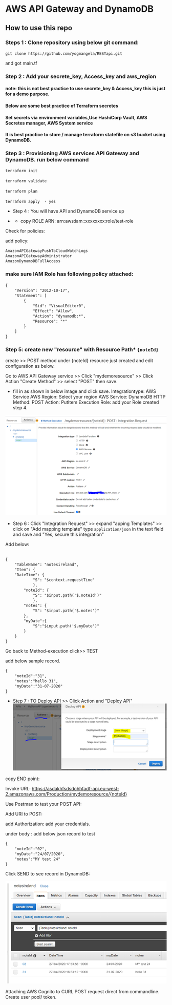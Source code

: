 # AWS API Gateway and DynamoDB

## How to use this repo

### Steps 1 : Clone repository using below git command:

```
git clone https://github.com/yogmangela/RESTapi.git
```
and got main.tf

### Step 2 : Add your secrete_key, Access_key and aws_region

#### note: this is not best practice to use secrete_key & Access_key  this is just for a demo purpose.

#### Below are some best practice of Terraform secretes

#### Set secrets via environment variables,Use HashiCorp Vault, AWS Secretes manager, AWS System service

#### It is best practice to store / manage terraform statefile on s3 bucket using DynamoDB.

### Step 3 : Provisioning AWS services API Gateway and DynamoDB. run below command

```
terraform init

terraform validate 

terraform plan

terraform apply  - yes
```

- Step 4 : You will have API and DynamoDB service up

- - copy ROLE ARN: arn:aws:iam::xxxxxxxx:role/test-role

Check for policies:

add policy: 
```
AmazonAPIGatewayPushToCloudWatchLogs
AmazonAPIGatewayAdministrator 
AmazonDynamoDBFullAccess

```

### make sure IAM Role has following policy attached:

```
{
    "Version": "2012-10-17",
    "Statement": [
        {
            "Sid": "VisualEditor0",
            "Effect": "Allow",
            "Action": "dynamodb:*",
            "Resource": "*"
        }
    ]
}
```

###  Step 5: create new "resource" with Resource Path* ```{noteId}```

create >> POST method under {noteId} resource just created and edit configuration as below.


Go to AWS API Gateway service >> Click "mydemoresource" >> Click Action "Create Method" >> select "POST" then save. 

- fill in as shown in below image and click save.
Integrationtype: AWS Service
AWS Region: Select your region
AWS Service: DynamoDB
HTTP Method: POST
Action: PutItem
Execution Role: add your Role created step 4.

![GitHub Logo](/images/AWS_APIGateway.png)


- Step 6 : Click "Integration Request"  >> expand "apping Templates" >> click on "Add mapping template" type ```application/json``` in the text field and save and "Yes, secure this integration" 

Add below:

```

{ 
    "TableName": "notesireland",
    "Item": {
    "DateTime": {
            "S": "$context.requestTime"
            },
        "noteId": {
            "S": "$input.path('$.noteId')"
            },
        "notes": {
            "S": "$input.path('$.notes')"
        },
        "myDate":{
            "S":"$input.path('$.myDate')"
        }
    }
}

```

Go back to Method-execution click>> TEST

add below sample record.
```
{
    "noteId":"31",
    "notes":"hello 31",
    "myDate":"31-07-2020"
}
```

- Step 7 : TO Deploy API >> Click Action and "Deploy API"
![GitHub Logo](/images/Deploy_API.PNG)

copy  END point: 

Invoke URL: https://asdakhfsdsdohhfadf-api.eu-west-2.amazonaws.com/Production/mydemoresource/{noteId}

Use Postman to test your POST API:

Add URI to POST:

add Authorization: add your credentials.


under body : add below json record to test

```
{
	"noteId":"02",
	"myDate":"24/07/2020",
	"notes":"MY test 24"
}
```

Click SEND to see record in DynamoDB:

![GitHub Logo](/images/DynamoRecords.PNG)


Attaching AWS Cognito to CURL POST request direct from commandline. Create user pool/ token.
